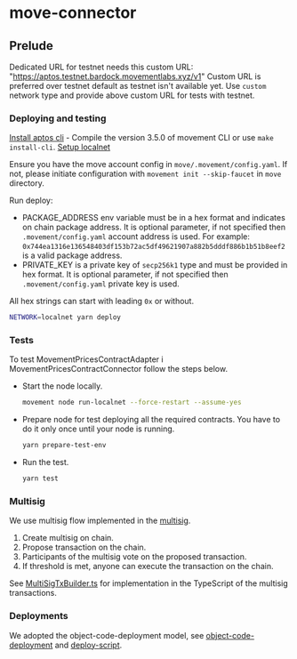 # move-connector

## Prelude

Dedicated URL for testnet needs this custom URL: "https://aptos.testnet.bardock.movementlabs.xyz/v1"
Custom URL is preferred over testnet default as testnet isn't available yet.
Use `custom` network type and provide above custom URL for tests with testnet.

### Deploying and testing

[Install aptos cli](https://aptos.dev/en/build/cli) - Compile the version 3.5.0 of movement CLI or use `make install-cli`.
[Setup localnet](https://aptos.dev/en/build/cli/running-a-local-network)

Ensure you have the move account config in `move/.movement/config.yaml`.
If not, please initiate configuration with `movement init --skip-faucet` in `move` directory.

Run deploy:

- PACKAGE_ADDRESS env variable must be in a hex format and indicates on chain package address.
  It is optional parameter, if not specified then `.movement/config.yaml` account address is used.
  For example: `0x744ea1316e136548403df153b72ac5df49621907a882b5dddf886b1b51b8eef2` is a valid package address.
- PRIVATE_KEY is a private key of `secp256k1` type and must be provided in hex format.
  It is optional parameter, if not specified then `.movement/config.yaml` private key is used.

All hex strings can start with leading `0x` or without.

```sh
NETWORK=localnet yarn deploy
```

### Tests

To test MovementPricesContractAdapter i MovementPricesContractConnector follow the steps below.

* Start the node locally.

  ```sh
  movement node run-localnet --force-restart --assume-yes
  ```

* Prepare node for test deploying all the required contracts. You have to do it only once until your node is running.

  ```sh
  yarn prepare-test-env
  ```

* Run the test.

  ```sh
  yarn test
  ```

### Multisig

We use multisig flow implemented in the [multisig](https://github.com/movementlabsxyz/aptos-core/blob/movement/aptos-move/framework/aptos-framework/sources/multisig_account.move).

1. Create multisig on chain.
2. Propose transaction on the chain.
3. Participants of the multisig vote on the proposed transaction.
4. If threshold is met, anyone can execute the transaction on the chain.

See [MultiSigTxBuilder.ts](scripts/ledger/MultiSigTxBuilder.ts) for implementation in the TypeScript of the multisig transactions.

### Deployments

We adopted the object-code-deployment model, see [object-code-deployment](https://aptos.dev/en/build/smart-contracts/deployment) and [deploy-script](./scripts/deploy-runner.ts).
